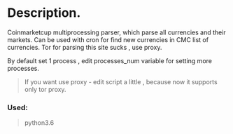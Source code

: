 # Description.
Coinmarketcup multiprocessing parser, which parse all currencies and their markets. Can be used with cron for find new currencies in CMC list of currencies. Tor for parsing this site sucks , use proxy.

By default set 1 process , edit processes_num variable for setting more processes. 
> If you want use proxy - edit script a little , because now it supports only tor proxy.

### Used:
> python3.6
